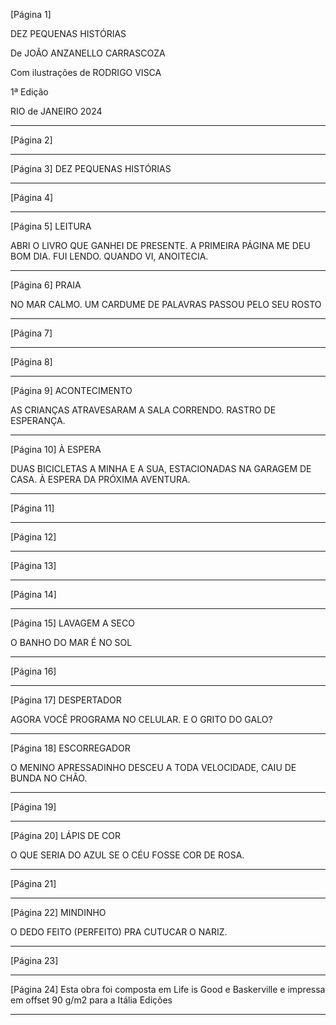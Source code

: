 [Página 1]

DEZ PEQUENAS HISTÓRIAS

De JOÃO ANZANELLO CARRASCOZA

Com ilustrações de 
RODRIGO VISCA

1ª Edição

RIO de JANEIRO 2024


---

[Página 2]

---

[Página 3]
DEZ PEQUENAS HISTÓRIAS


---

[Página 4]

---

[Página 5]
LEITURA

ABRI O LIVRO QUE GANHEI DE PRESENTE.
A PRIMEIRA PÁGINA ME DEU BOM DIA.
FUI LENDO.
QUANDO VI, ANOITECIA.



---

[Página 6]
PRAIA

NO MAR CALMO.
UM CARDUME DE PALAVRAS
PASSOU
PELO SEU ROSTO



---

[Página 7]


---

[Página 8]


---

[Página 9]
ACONTECIMENTO

AS CRIANÇAS ATRAVESARAM A SALA CORRENDO.
RASTRO DE ESPERANÇA.


---

[Página 10]
À ESPERA

DUAS BICICLETAS A MINHA E A SUA,
ESTACIONADAS
NA GARAGEM DE CASA.
À ESPERA DA PRÓXIMA AVENTURA.



---

[Página 11]


---

[Página 12]


---

[Página 13]


---

[Página 14]


---

[Página 15]
LAVAGEM A SECO

O BANHO DO MAR
É NO SOL



---

[Página 16]


---

[Página 17]
DESPERTADOR

AGORA VOCÊ PROGRAMA NO CELULAR.
E O GRITO DO GALO?



---

[Página 18]
ESCORREGADOR

O MENINO APRESSADINHO
DESCEU A TODA VELOCIDADE,
CAIU DE BUNDA NO CHÃO.


---

[Página 19]


---

[Página 20]
LÁPIS DE COR

O QUE SERIA DO AZUL
SE O CÉU FOSSE COR DE ROSA.


---

[Página 21]


---

[Página 22]
MINDINHO

O DEDO FEITO (PERFEITO)
PRA CUTUCAR O NARIZ.



---

[Página 23]


---

[Página 24]
Esta obra foi composta em Life is Good e Baskerville
e impressa em offset 90 g/m2 para a Itália Edições


---

